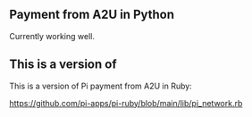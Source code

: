 Payment from A2U in Python
-----------------

Currently working well.

This is a version of
-----------------

This is a version of Pi payment from A2U in Ruby:

https://github.com/pi-apps/pi-ruby/blob/main/lib/pi_network.rb
